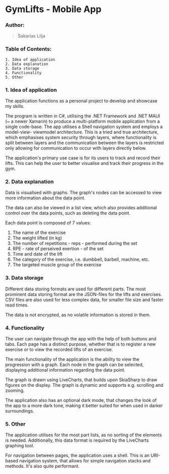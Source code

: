 # GymLifts - Mobile App
### Author:
> Sakarias Lilja

### Table of Contents:
	1. Idea of application
	2. Data explanation
	3. Data storage
	4. Functionality
	5. Other

### 1. Idea of application
The application functions as a personal project to develop and showcase my skills.

The program is written in C#, utilising the .NET Framework and .NET MAUI (~ 
a newer Xamarin) to produce a multi-platform mobile application from a single 
code-base. The app utilises a Shell navigation system and employs a model-view-
viewmodel architecture. This is a tried and true architecture, which emphasises
system security through layers, where functionality is split between layers and 
the communication between the layers is restricted only allowing for communication
to occur with layers directly below.

The application's primary use case is for its users to track
and record their lifts. This can help the user to better visualise and track 
their progress in the gym.

### 2. Data explanation
Data is visualised with graphs. The graph's nodes can be accessed to view more 
information about the data point. 

The data can also be viewed in a list view, 
which also provides additional control over the data points, such as deleting 
the data point.

Each data point is composed of 7 values:

1. The name of the exercise
1. The weight lifted (in kg)
1. The number of repetitions - reps - performed during the set
1. RPE - rate of perseived exertion - of the set
1. Time and date of the lift
1. The category of the exercise, i.e. dumbbell, barbell, machine, etc.
1. The targeted muscle group of the exercise

### 3. Data storage
Different data storing formats are used for different parts. The most prominent
data storing format are the JSON-files for the lifts and exercises. CSV files are
also used for less complex data, for smaller file size and faster read times.

The data is not encrypted, as no volatile information is stored in them. 

### 4. Functionality
The user can navigate through the app with the help of both buttons and tabs. 
Each page has a distinct purpose, whether that is to register a new exercise or
to view the recorded lifts of an exercise.

The main functionality of the application is the ability to view the progression
with a graph. Each node in the graph can be selected, displaying additional information
regarding the data point.

The graph is drawn using LiveCharts, that builds upon SkiaSharp to draw figures on
the display. The graph is dynamic and supports e.g. scrolling and zooming.

The application also has an optional dark mode, that changes the look of the app
to a more dark tone, making it better suited for when used in darker surroundings.

### 5. Other
The application utilises for the most part lists, as no sorting of the elements
is needed. Additionally, this data format is required by the LiveCharts graphing
tool. 

For navigation between pages, the application uses a shell. This is an URI-based
navigation system, that allows for simple navigation stacks and methods. It's also
quite performant.
